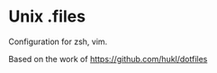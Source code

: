 Unix .files
========

Configuration for zsh, vim.

Based on the work of https://github.com/hukl/dotfiles